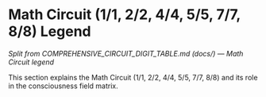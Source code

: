 # Math Circuit (1/1, 2/2, 4/4, 5/5, 7/7, 8/8) Legend

*Split from COMPREHENSIVE_CIRCUIT_DIGIT_TABLE.md (docs/) — Math Circuit legend*

This section explains the Math Circuit (1/1, 2/2, 4/4, 5/5, 7/7, 8/8) and its role in the consciousness field matrix.

<!-- (Insert Math Circuit legend and related content here) --> 